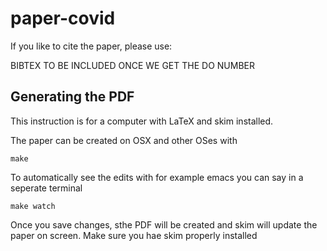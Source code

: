 # paper-covid

If you like to cite the paper, please use:

BIBTEX TO BE INCLUDED ONCE WE GET THE DO NUMBER

## Generating the PDF

This instruction is for a computer with LaTeX and skim installed.

The paper can be created on OSX and other OSes with

```
make
```

To automatically see the edits with for example emacs you can say in a
seperate terminal

```
make watch
```

Once you save changes, sthe PDF will be created and skim will update
the paper on screen. Make sure you hae skim properly installed

